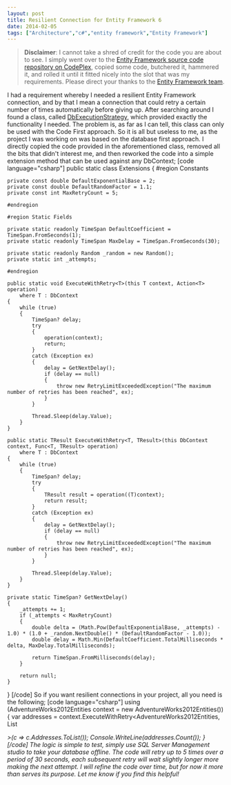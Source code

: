 ```yaml
---
layout: post
title: Resilient Connection for Entity Framework 6
date: 2014-02-05
tags: ["Architecture","c#","entity framework","Entity Framework"]
---
```


> **Disclaimer**: I cannot take a shred of credit for the code you are about to see.  I simply went over to the [Entity Framework source code repository on CodePlex](http://entityframework.codeplex.com/SourceControl/latest "Entity Framework"), copied some code, butchered it, hammered it, and rolled it until it fitted nicely into the slot that was my requirements.  Please direct your thanks to the [Entity Framework team](http://entityframework.codeplex.com/team/view "Entity Framework Team").

I had a requirement whereby I needed a resilient Entity Framework connection, and by that I mean a connection that could retry a certain number of times automatically before giving up.  After searching around I found a class, called [DbExecutionStrategy](http://entityframework.codeplex.com/SourceControl/latest#src/EntityFramework/Infrastructure/DbExecutionStrategy.cs "DbExecutionStrategy"), which provided exactly the functionality I needed. The problem is, as far as I can tell, this class can only be used with the Code First approach.  So it is all but useless to me, as the project I was working on was based on the database first approach. I directly copied the code provided in the aforementioned class, removed all the bits that didn't interest me, and then reworked the code into a simple extension method that can be used against any DbContext; [code language="csharp"] public static class Extensions { #region Constants

    private const double DefaultExponentialBase = 2;
    private const double DefaultRandomFactor = 1.1;
    private const int MaxRetryCount = 5;

    #endregion

    #region Static Fields

    private static readonly TimeSpan DefaultCoefficient = TimeSpan.FromSeconds(1);
    private static readonly TimeSpan MaxDelay = TimeSpan.FromSeconds(30);

    private static readonly Random _random = new Random();
    private static int _attempts;

    #endregion

    public static void ExecuteWithRetry<T>(this T context, Action<T> operation)
        where T : DbContext
    {
        while (true)
        {
            TimeSpan? delay;
            try
            {
                operation(context);
                return;
            }
            catch (Exception ex)
            {
                delay = GetNextDelay();
                if (delay == null)
                {
                    throw new RetryLimitExceededException("The maximum number of retries has been reached", ex);
                }
            }

            Thread.Sleep(delay.Value);
        }
    }

    public static TResult ExecuteWithRetry<T, TResult>(this DbContext context, Func<T, TResult> operation)
        where T : DbContext
    {
        while (true)
        {
            TimeSpan? delay;
            try
            {
                TResult result = operation((T)context);
                return result;
            }
            catch (Exception ex)
            {
                delay = GetNextDelay();
                if (delay == null)
                {
                    throw new RetryLimitExceededException("The maximum number of retries has been reached", ex);
                }
            }

            Thread.Sleep(delay.Value);
        }
    }

    private static TimeSpan? GetNextDelay()
    {
        _attempts += 1;
        if (_attempts < MaxRetryCount)
        {
            double delta = (Math.Pow(DefaultExponentialBase, _attempts) - 1.0) * (1.0 + _random.NextDouble() * (DefaultRandomFactor - 1.0));
            double delay = Math.Min(DefaultCoefficient.TotalMilliseconds * delta, MaxDelay.TotalMilliseconds);

            return TimeSpan.FromMilliseconds(delay);
        }

        return null;
    }

} [/code] So if you want resilient connections in your project, all you need is the following; [code language="csharp"] using (AdventureWorks2012Entities context = new AdventureWorks2012Entities()) { var addresses = context.ExecuteWithRetry<AdventureWorks2012Entities, List<Address>>(c => c.Addresses.ToList()); Console.WriteLine(addresses.Count()); } [/code] The logic is simple to test, simply use SQL Server Management studio to take your database offline. The code will retry up to 5 times over a period of 30 seconds, each subsequent retry will wait slightly longer more making the next attempt. I will refine the code over time, but for now it more than serves its purpose. Let me know if you find this helpful!